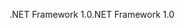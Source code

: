 <span data-ttu-id="adcf1-101">.NET Framework 1.0</span><span class="sxs-lookup"><span data-stu-id="adcf1-101">.NET Framework 1.0</span></span>